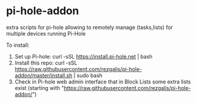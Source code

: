 # pi-hole-addon
extra scripts for pi-hole allowing to remotely manage (tasks,lists) for multiple devices running Pi-Hole


To install:
1. Set up Pi-hole: curl -sSL https://install.pi-hole.net | bash
2. Install this repo: curl -sSL https://raw.githubusercontent.com/rezgalis/pi-hole-addon/master/install.sh | sudo bash
3. Check in Pi-hole web admin interface that in Block Lists some extra lists exist (starting with "https://raw.githubusercontent.com/rezgalis/pi-hole-addon/")

